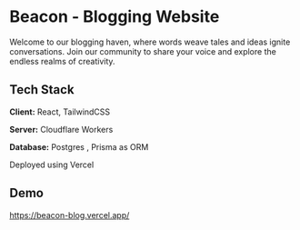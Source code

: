 
# Beacon - Blogging Website

Welcome to our blogging haven, where words weave tales and ideas ignite conversations. Join our community to share your voice and explore the endless realms of creativity.


## Tech Stack

**Client:** React, TailwindCSS

**Server:** Cloudflare Workers

**Database:** Postgres , Prisma as ORM

Deployed using Vercel


## Demo

https://beacon-blog.vercel.app/



